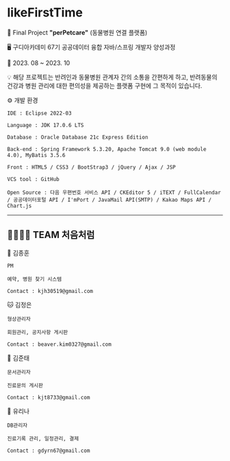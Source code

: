 # likeFirstTime

🌈 Final Project **"perPetcare"** (동물병원 연결 플랫폼)

🖥️ 구디아카데미 67기 공공데이터 융합 자바/스프링 개발자 양성과정

📅 2023. 08 ~ 2023. 10

💡 해당 프로젝트는 반려인과 동물병원 관계자 간의 소통을 간편하게 하고, 반려동물의 건강과 병원 관리에 대한 편의성을 제공하는 플랫폼 구현에 그 목적이 있습니다.

⚙️ 개발 환경

    IDE : Eclipse 2022-03
    
    Language : JDK 17.0.6 LTS
    
    Database : Oracle Database 21c Express Edition
    
    Back-end : Spring Framework 5.3.20, Apache Tomcat 9.0 (web module 4.0), MyBatis 3.5.6
    
    Front : HTML5 / CSS3 / BootStrap3 / jQuery / Ajax / JSP
    
    VCS tool : GitHub
    
    Open Source : 다음 우편번호 서비스 API / CKEditor 5 / iTEXT / FullCalendar / 공공데이터포털 API / I'mPort / JavaMail API(SMTP) / Kakao Maps API / Chart.js
    
---


👨‍👩‍👧‍👦 TEAM 처음처럼
---
🐶 김종훈

    PM
   
    예약, 병원 찾기 시스템
    
    Contact : kjh30519@gmail.com


🐱 김정은
    
    형상관리자

    회원관리, 공지사항 게시판

    Contact : beaver.kim0327@gmail.com

    
🦎 김준태

    문서관리자

    진료문의 게시판

    Contact : kjt8733@gmail.com
   
🦜 유리나

    DB관리자

    진료기록 관리, 일정관리, 결제

    Contact : gdyrn67@gmail.com

